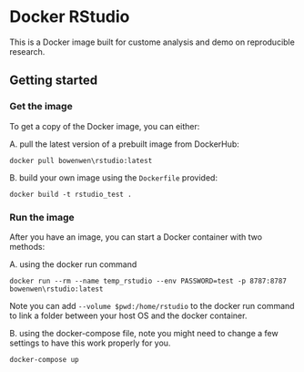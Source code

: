 # Docker RStudio

This is a Docker image built for custome analysis and demo on reproducible research.

## Getting started

### Get the image

To get a copy of the Docker image, you can either:

A. pull the latest version of a prebuilt image from DockerHub:

`docker pull bowenwen\rstudio:latest`

B. build your own image using the `Dockerfile` provided:

`docker build -t rstudio_test .`

### Run the image

After you have an image, you can start a Docker container with two methods:

A. using the docker run command

`docker run --rm --name temp_rstudio --env PASSWORD=test -p 8787:8787 bowenwen\rstudio:latest`

Note you can add `--volume $pwd:/home/rstudio` to the docker run command to link a folder between your host OS and the docker container.

B. using the docker-compose file, note you might need to change a few settings to have this work properly for you.

`docker-compose up`

